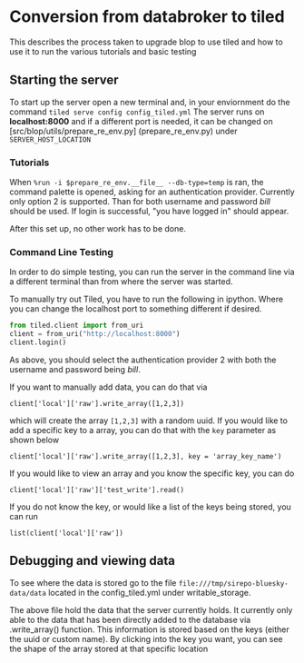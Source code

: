 # Conversion from databroker to tiled
This describes the process taken to upgrade blop to use tiled and how to use it to run the various tutorials and basic testing


## Starting the server
To start up the server open a new terminal and, in your enviornment do the command `tiled serve config config_tiled.yml` The server runs on **localhost:8000** and if a different port is needed, it can be changed on [src/blop/utils/prepare_re_env.py] (prepare_re_env.py) under `SERVER_HOST_LOCATION` 

### Tutorials
When `%run -i $prepare_re_env.__file__ --db-type=temp` is ran, the command palette is opened, asking for an authentication provider. Currently only option 2 is supported. Than for both username and password *bill* should be used. If login is successful, "you have logged in" should appear.

After this set up, no other work has to be done.

### Command Line Testing
In order to do simple testing, you can run the server in the command line via a different terminal than from where the server was started. 

To manually try out Tiled, you have to run the following in ipython. Where you can change the localhost port to something different if desired.
```.py
from tiled.client import from_uri
client = from_uri("http://localhost:8000")
client.login()
```
As above, you should select the authentication provider 2 with both the username and password being *bill*. 

If you want to manually add data, you can do that via
```
client['local']['raw'].write_array([1,2,3])
```
which will create the array `[1,2,3]` with a random uuid. If you would like to add a specific key to a array, you can do that with the `key` parameter as shown below
```
client['local']['raw'].write_array([1,2,3], key = 'array_key_name')
```
If you would like to view an array and you know the specific key, you can do 
```
client['local']['raw']['test_write'].read()
```
If you do not know the key, or would like a list of the keys being stored, you can run
```
list(client['local']['raw'])
```

## Debugging and viewing data
To see where the data is stored go to the file `file:///tmp/sirepo-bluesky-data/data` located in the config_tiled.yml under writable_storage. 

The above file hold the data that the server currently holds. It currently only able to the data that has been directly added to the database via .write_array() function. This information is stored based on the keys (either the uuid or custom name). By clicking into the key you want, you can see the shape of the array stored at that specific location
